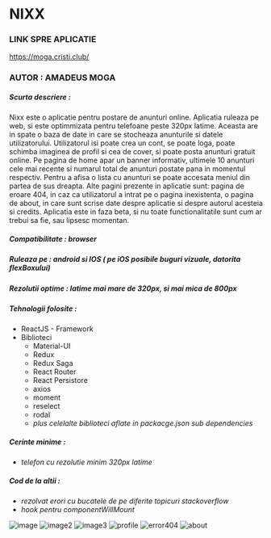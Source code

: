 # NIXX

### LINK SPRE APLICATIE

https://moga.cristi.club/


### AUTOR : AMADEUS MOGA
##### Scurta descriere :
Nixx este o aplicatie pentru postare de anunturi online. Aplicatia ruleaza pe web, si este optimmizata pentru telefoane peste 320px latime. Aceasta are in spate o baza de date in care se stocheaza anunturile si datele utilizatorului. Utilizatorul isi poate crea un cont, se poate loga, poate schimba imaginea de profil si cea de cover, si poate posta anunturi gratuit online. Pe pagina de home apar un banner informativ, ultimele 10 anunturi cele mai recente si numarul total de anunturi postate pana in momentul respectiv. Pentru a afisa o lista cu anunturi se poate accesata meniul din partea de sus dreapta. Alte pagini prezente in aplicatie sunt: pagina de eroare 404, in caz ca utilizatorul a intrat pe o pagina inexistenta, o pagina de about, in care sunt scrise date despre aplicatie si despre autorul acesteia si credits. Aplicatia este in faza beta, si nu toate functionalitatile sunt cum ar trebui sa fie, sau lipsesc momentan.

##### Compatibilitate : browser
##### Ruleaza pe : android si IOS ( pe iOS posibile buguri vizuale, datorita flexBoxului)
##### Rezolutii optime : latime mai mare de 320px, si mai mica de 800px
##### Tehnologii folosite :
  - ReactJS - Framework
  - Biblioteci
    - Material-UI
    - Redux
    - Redux Saga
    - React Router
    - React Persistore
    - axios
    - moment
    - reselect
    - rodal
    - *plus celelalte biblioteci aflate in packacge.json sub dependencies*

##### Cerinte minime :

  - *telefon cu rezolutie minim 320px latime*
  
##### Cod de la altii :

  - *rezolvat erori cu bucatele de pe diferite topicuri stackoverflow*
  - *hook pentru componentWillMount*

![image](https://github.com/hecate2k/nix/blob/master/gitImages/pic1.PNG) ![image2](https://github.com/hecate2k/nix/blob/master/gitImages/pic2.PNG) ![image3](https://github.com/hecate2k/nix/blob/master/gitImages/pic3.PNG) ![profile](https://github.com/hecate2k/nix/blob/master/gitImages/profil.PNG) ![error404](https://github.com/hecate2k/nix/blob/master/gitImages/about.png) ![about](https://github.com/hecate2k/nix/blob/master/gitImages/anunturi.PNG)
